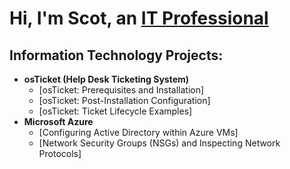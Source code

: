 <h1>Hi, I'm Scot, an <a href="https://www.linkedin.com/in/scot-blair-41812b312/">IT Professional</a></h1>

<h2>Information Technology Projects:</h2>

- <b>osTicket (Help Desk Ticketing System)</b>
  - [osTicket: Prerequisites and Installation] <!-- (https://github.com/joshmadakorcc/osticket-prereqs) -->
  - [osTicket: Post-Installation Configuration] <!-- (https://github.com/joshmadakorcc/post-install-config) -->
  - [osTicket: Ticket Lifecycle Examples] <!-- (https://github.com/joshmadakorcc/ticket-lifecycle) -->
- <b>Microsoft Azure</b>
  - [Configuring Active Directory within Azure VMs] <!-- (https://github.com/joshmadakorcc/configure-ad) -->
  - [Network Security Groups (NSGs) and Inspecting Network Protocols] <!-- (https://github.com/joshmadakorcc/azure-network-protocols) -->

<!-- <h2>Connect with me:</h2>

[<img align="left" alt="Josh | Twitter" width="22px" src="https://cdn.jsdelivr.net/npm/simple-icons@v3/icons/twitter.svg" />][twitter]
[<img align="left" alt="Josh | LinkedIn" width="22px" src="https://cdn.jsdelivr.net/npm/simple-icons@v3/icons/linkedin.svg" />][linkedin]
[<img align="left" alt="Josh | Instagram" width="22px" src="https://cdn.jsdelivr.net/npm/simple-icons@v3/icons/instagram.svg" />][instagram]

[twitter]: https://twitter.com/Josh
[instagram]: https://www.instagram.com/Josh
[linkedin]: https://linkedin.com/in/Josh -->
